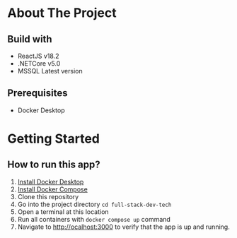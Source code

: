 # About The Project

## Build with

- ReactJS v18.2
- .NETCore v5.0
- MSSQL Latest version

## Prerequisites

- Docker Desktop

# Getting Started

## How to run this app?

1. [Install Docker Desktop](https://docs.docker.com/desktop/)
1. [Install Docker Compose](https://docs.docker.com/compose/install/)
1. Clone this repository
1. Go into the project directory `cd full-stack-dev-tech`
1. Open a terminal at this location
1. Run all containers with `docker compose up` command
1. Navigate to [http://ocalhost:3000](http://ocalhost:3000/) to verify that the app is up and running.
